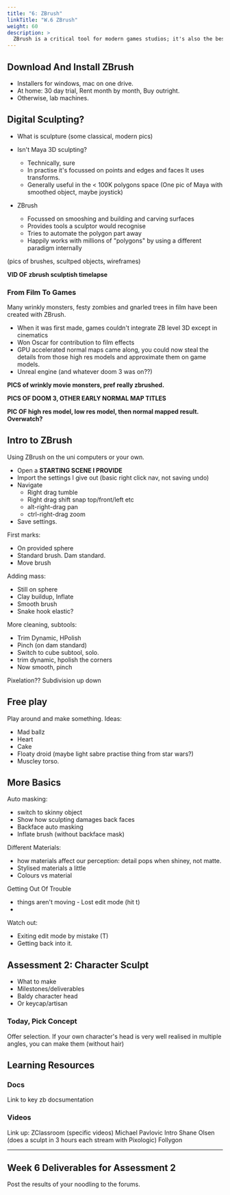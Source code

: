 ```yaml
---
title: "6: ZBrush"
linkTitle: "W.6 ZBrush"
weight: 60
description: >
  ZBrush is a critical tool for modern games studios; it's also the best way to sculpt on a computer.
---
```


## Download And Install ZBrush

* Installers for windows, mac on one drive.
* At home: 30 day trial, Rent month by month, Buy outright.
* Otherwise, lab machines.

## Digital Sculpting?

* What is sculpture (some classical, modern pics)
* Isn't Maya 3D sculpting?
  * Technically, sure
  * In practise it's focussed on points and edges and faces It uses transforms.
  * Generally useful in the < 100K polygons space
(One pic of Maya with smoothed object, maybe joystick)

* ZBrush 
  * Focussed on smooshing and building and carving surfaces
  * Provides tools  a sculptor would recognise
  * Tries to automate the polygon part away
  * Happily works with millions of "polygons" by using a different paradigm internally

(pics of brushes, scultped objects, wireframes)

**VID OF zbrush sculptish timelapse**

### From Film To Games

Many wrinkly monsters, festy zombies and gnarled trees in film have been created with ZBrush.

* When it was first made, games couldn't integrate ZB level 3D except in cinematics
* Won Oscar for contribution to film effects
* GPU accelerated normal maps came along, you could now steal the details from those high res models and approximate them on game models.
* Unreal engine (and whatever doom 3 was on??)
  
**PICS of wrinkly movie monsters, pref really zbrushed.**
  
**PICS OF DOOM 3, OTHER EARLY NORMAL MAP TITLES**

**PIC OF high res model, low res model, then normal mapped result. Overwatch?**

## Intro to ZBrush

Using ZBrush on the uni computers or your own.

* Open a **STARTING SCENE I PROVIDE**
* Import the settings I give out (basic right click nav, not saving undo)
* Navigate
  - Right drag tumble
  - Right drag shift snap top/front/left etc
  - alt-right-drag pan
  - ctrl-right-drag zoom
* Save settings.

First marks:
* On provided sphere
* Standard brush. Dam standard.
* Move brush

Adding mass:
* Still on sphere
* Clay buildup, Inflate
* Smooth brush
* Snake hook elastic?

More cleaning, subtools:
* Trim Dynamic, HPolish
* Pinch (on dam standard)
* Switch to cube subtool, solo.
* trim dynamic, hpolish the corners
* Now smooth, pinch

Pixelation?? Subdivision up down

## Free play

Play around and make something. Ideas:

* Mad ballz
* Heart
* Cake
* Floaty droid (maybe light sabre practise thing from star wars?)
* Muscley torso.
  
## More Basics

Auto masking:
* switch to skinny object
* Show how sculpting damages back faces
* Backface auto masking
* Inflate brush (without backface mask)

Different Materials:
* how materials affect our perception: detail pops when shiney, not matte.
* Stylised materials a little
* Colours vs material

Getting Out Of Trouble
* things aren't moving - Lost edit mode (hit t)
* 

Watch out:
* Exiting edit mode by mistake (T)
* Getting back into it.

## Assessment 2: Character Sculpt

* What to make
* Milestones/deliverables
* Baldy character head
* Or keycap/artisan

### Today, Pick Concept

Offer selection.
If your own character's head is very well realised in multiple angles, you can make them (without hair)

## Learning Resources

### Docs

Link to key zb docsumentation

### Videos
Link up:
ZClassroom (specific videos)
Michael Pavlovic Intro
Shane Olsen (does a sculpt in 3 hours each stream with Pixologic)
Follygon

-----

## Week 6 Deliverables for Assessment 2

Post the results of your noodling to the forums.

